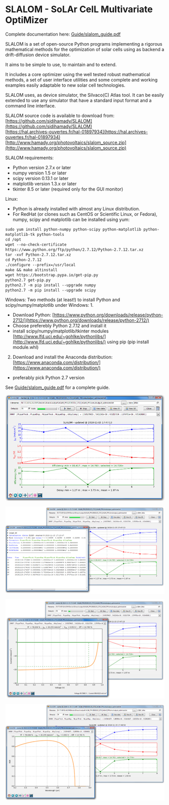 # SLALOM - SoLAr CelL Multivariate OptiMizer

Complete documentation here: [Guide/slalom_guide.pdf](https://github.com/sidihamady/SLALOM/blob/master/Guide/slalom_guide.pdf)

SLALOM  is a set of open-source Python programs implementing 
a rigorous mathematical methods for the optimization of solar cells using as backend 
a drift-diffusion device simulator.

It aims to be simple to use, to maintain and to extend.

It includes a core optimizer using the well tested robust mathematical methods,
a set of user interface utilities and some complete and working examples easily adaptable to
new solar cell technologies.

SLALOM uses, as device simulator, the Silvaco(C) Atlas tool.
It can be easily extended to use any simulator that have a standard input format and a command line interface.

SLALOM source code is available to download from:  
[https://github.com/sidihamady/SLALOM](https://github.com/sidihamady/SLALOM)  
[https://hal.archives-ouvertes.fr/hal-01897934](https://hal.archives-ouvertes.fr/hal-01897934)  
[http://www.hamady.org/photovoltaics/slalom_source.zip](http://www.hamady.org/photovoltaics/slalom_source.zip)  

SLALOM requirements:
* Python version 2.7.x or later
* numpy version 1.5 or later
* scipy version 0.13.1 or later
* matplotlib version 1.3.x or later
* tkinter 8.5 or later (required only for the GUI monitor)

Linux:
* Python is already installed with almost any Linux distribution.
* For RedHat (or clones such as CentOS or Scientific Linux, or Fedora), numpy, scipy and matplotlib can be installed using yum:  
```
sudo yum install python-numpy python-scipy python-matplotlib python-matplotlib-tk python-tools
cd /opt
wget --no-check-certificate https://www.python.org/ftp/python/2.7.12/Python-2.7.12.tar.xz
tar -xvf Python-2.7.12.tar.xz
cd Python-2.7.12
./configure --prefix=/usr/local
make && make altinstall
wget https://bootstrap.pypa.io/get-pip.py
python2.7 get-pip.py
python2.7 -m pip install --upgrade numpy
python2.7 -m pip install --upgrade scipy
```

Windows:
Two methods (at least!) to install Python and scipy/numpy/matplotlib under Windows:
1.
* Download Python: [https://www.python.org/downloads/release/python-2712/](https://www.python.org/downloads/release/python-2712/)  
* Choose preferebly Python 2.7.12 and install it  
* install scipy/numpy/matplotlib/tkinter modules [http://www.lfd.uci.edu/~gohlke/pythonlibs/](http://www.lfd.uci.edu/~gohlke/pythonlibs/) using pip (pip install module.whl)  
2. Download and install the Anaconda distribution: [https://www.anaconda.com/distribution/](https://www.anaconda.com/distribution/)
* preferably pick Python 2.7 version

See [Guide/slalom_guide.pdf](https://github.com/sidihamady/SLALOM/blob/master/Guide/slalom_guide.pdf) for a complete guide.

![SLALOM screenshot](screenshot1.png)

![SLALOM screenshot](screenshot2.png)

![SLALOM screenshot](screenshot3.png)

![SLALOM screenshot](screenshot4.png)

